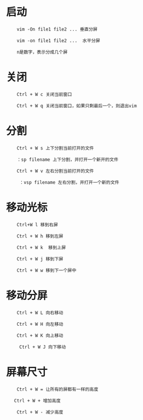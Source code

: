 启动
==

        vim -On file1 file2 ... 垂直分屏

        vim -on file1 file2 ...  水平分屏

        n是数字，表示分成几个屏



关闭
==

        Ctrl + W c 关闭当前窗口

        Ctrl + W q 关闭当前窗口，如果只剩最后一个，则退出vim



分割
==

        Ctrl + W s 上下分割当前打开的文件

        ：sp filename 上下分割，并打开一个新开的文件

        Ctrl + W v 左右分割当前打开的文件

         ：vsp filename 左右分割，并打开一个新的文件



移动光标
==

        Ctrl+W l 移到右屏

        Ctrl + W h 移到左屏

        Ctrl + W k  移到上屏

        Ctrl + W j 移到下屏

        Ctrl + W w 移到下一个屏中



移动分屏
==

        Ctrl + W L 向右移动

        Ctrl + W H 向左移动

        Ctrl + W K 向上移动

         Ctrl + W J 向下移动



屏幕尺寸
==

        Ctrl + W = 让所有的屏都有一样的高度

       Ctrl + W + 增加高度

        Ctrl + W - 减少高度